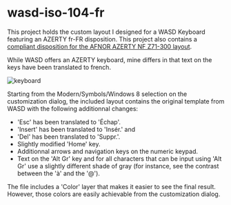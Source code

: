 # wasd-iso-104-fr

This project holds the custom layout I designed for a WASD Keyboard featuring an AZERTY fr-FR disposition.
This project also contains a [compliant disposition for the AFNOR AZERTY NF Z71-300 layout](https://github.com/springcomp/wasd-iso-104-fr/blob/nf-z71-300/wasd-inkscape-104.88-iso.fr%20(nf%20z71-300).svg).

While WASD offers an AZERTY keyboard, mine differs in that text on the keys have been translated to french.

![keyboard](https://cloud.githubusercontent.com/assets/8488398/21797536/0688d68e-d710-11e6-9ba8-ee65b075d04b.png)

Starting from the Modern/Symbols/Windows 8 selection on the customization dialog,
the included layout contains the original template from WASD with the following additionnal changes:
 
 - 'Esc' has been translated to 'Échap'.
 - 'Insert' has been translated to 'Insér.' and
 - 'Del' has been translated to 'Suppr.'.
 - Slightly modified 'Home' key.
 - Additionnal arrows and navigation keys on the numeric keypad.
 - Text on the 'Alt Gr' key and for all characters that can be input using 'Alt Gr' use a slightly different shade of gray (for instance, see the contrast between the 'à' and the '@').

The file includes a 'Color' layer that makes it easier to see the final result.
However, those colors are easily achievable from the customization dialog.
